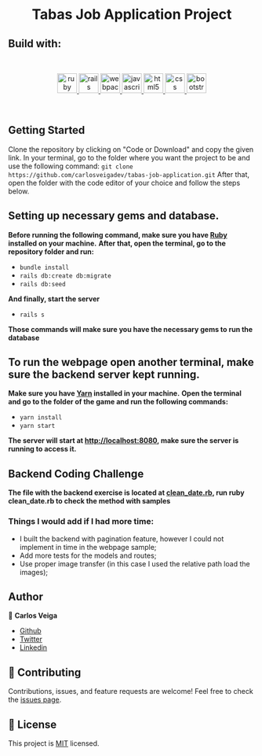 
<h1 align="center">Tabas Job Application Project </h1>

## **Build with**:
</br>
<p align="center">
  <a href="https://www.ruby-lang.org/en/" target="_blank"> <img src="https://www.vectorlogo.zone/logos/ruby-lang/ruby-lang-icon.svg" alt="ruby" width="40" height="40"/> </a> 
  <a href="https://rubyonrails.org" target="_blank"> <img src="https://upload.wikimedia.org/wikipedia/commons/c/c3/Ruby_on_Rails_logo.svg" alt="rails" width="40" height="40"/> </a>  
   <a href="https://webpack.js.org" target="_blank"> <img src="https://www.vectorlogo.zone/logos/js_webpack/js_webpack-icon.svg" alt="webpack" width="40" height="40"/> </a>
   <a href="https://developer.mozilla.org/en-US/docs/Web/JavaScript" target="_blank"> <img src="https://www.vectorlogo.zone/logos/javascript/javascript-icon.svg" alt="javascript" width="40" height="40"/> </a> 
  <a href="https://www.w3.org/html/" target="_blank"> <img src="https://www.vectorlogo.zone/logos/w3_html5/w3_html5-icon.svg" alt="html5" width="40" height="40"/> </a>
  <a href="https://developer.mozilla.org/en-US/docs/Web/CSS" target="_blank"> <img src="https://www.vectorlogo.zone/logos/netlifyapp_watercss/netlifyapp_watercss-icon.svg" alt="css" width="40" height="40"/> </a>   
  <a href="https://getbootstrap.com" target="_blank"> <img src="https://www.vectorlogo.zone/logos/getbootstrap/getbootstrap-icon.svg" alt="bootstrap" width="40" height="40"/> </a> 
<p/>
</br>

## **Getting Started**
 
Clone the repository by clicking on "Code or Download" and copy the given link. In your terminal, go to the folder where you want the project to be and use the following command:
`git clone https://github.com/carlosveigadev/tabas-job-application.git`
After that, open the folder with the code editor of your choice and follow the steps below.

## Setting up necessary gems and database.
**Before running the following command, make sure you have [Ruby](https://www.ruby-lang.org/pt/downloads/) installed on your machine.**
**After that, open the terminal, go to the repository folder and run:**
* `bundle install`
* `rails db:create db:migrate`
* `rails db:seed`

**And finally, start the server**
* `rails s`

**Those commands will make sure you have the necessary gems to run the database**

## **To run the webpage open another terminal, make sure the backend server kept running.**
**Make sure you have [Yarn](https://yarnpkg.com/) installed in your machine.**
**Open the terminal and go to the folder of the game and run the following commands:** <br>
* `yarn install` <br>
* `yarn start` <br>

**The server will start at [http://localhost:8080](http://localhost:8080), make sure the server is running to access it.**


## **Backend Coding Challenge**
**The file with the backend exercise is located at [clean_date.rb](clean_date.rb), run ruby clean_date.rb to check the method with samples**

### **Things I would add if I had more time:**
* I built the backend with pagination feature, however I could not implement in time in the webpage sample;
* Add more tests for the models and routes;
* Use proper image transfer (in this case I used the relative path load the images);
 
## **Author**
👤 **Carlos Veiga**
- [Github](https://github.com/wrakc)
- [Twitter](https://twitter.com/carlosveig)
- [Linkedin](https://linkedin.com/chveiga)
## 🤝 **Contributing**
Contributions, issues, and feature requests are welcome!
Feel free to check the [issues page](https://github.com/carlosveigadev/find-my-wod-frontend/issues).

## 📝 **License**
This project is [MIT](LICENSE) licensed.


